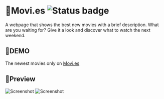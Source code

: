 # 📃Movi.es ![Status badge](https://img.shields.io/badge/status-completed-green)

A webpage that shows the best new movies with a brief description. What are you waiting for? Give it a look and discover what to watch the next weekend.
## 🚀DEMO
The newest movies only on [Movi.es](https://luiisca.github.io/Movi-es/)
## 👀Preview
![Screenshot](Movi-es.png) 
![Screenshot](Movi-es__mobile.png) 
